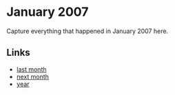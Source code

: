 # January 2007

Capture everything that happened in January 2007 here.

## Links
- [last month](calendar/months/2006-12.md)
- [next month](calendar/months/2007-02.md)
- [year](calendar/years/2007.md)